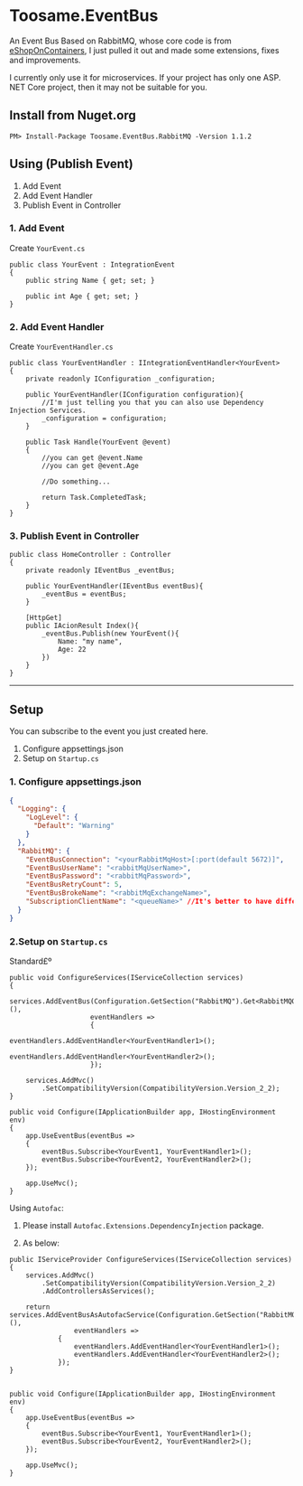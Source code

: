 # Toosame.EventBus

An Event Bus Based on RabbitMQ, whose core code is from [eShopOnContainers](https://github.com/dotnet-architecture/eShopOnContainers), I just pulled it out and made some extensions, fixes and improvements.

I currently only use it for microservices. If your project has only one ASP. NET Core project, then it may not be suitable for you.

## Install from Nuget.org

```
PM> Install-Package Toosame.EventBus.RabbitMQ -Version 1.1.2
```

## Using (Publish Event)

1. Add Event
2. Add Event Handler
3. Publish Event in Controller

### 1. Add Event

Create `YourEvent.cs`

```
public class YourEvent : IntegrationEvent
{
    public string Name { get; set; }

    public int Age { get; set; }
}
```

### 2. Add Event Handler

Create `YourEventHandler.cs`

```
public class YourEventHandler : IIntegrationEventHandler<YourEvent>
{
    private readonly IConfiguration _configuration;

    public YourEventHandler(IConfiguration configuration){
        //I'm just telling you that you can also use Dependency Injection Services.
        _configuration = configuration;
    }

    public Task Handle(YourEvent @event)
    {
        //you can get @event.Name
        //you can get @event.Age

        //Do something...
    
        return Task.CompletedTask;
    }
}
```

### 3. Publish Event in Controller

```
public class HomeController : Controller
{
    private readonly IEventBus _eventBus;

    public YourEventHandler(IEventBus eventBus){
        _eventBus = eventBus;
    }

    [HttpGet]
    public IAcionResult Index(){
        _eventBus.Publish(new YourEvent(){
            Name: "my name",
            Age: 22
        })
    }
}
```

***

## Setup

You can subscribe to the event you just created here.

1. Configure appsettings.json
2. Setup on `Startup.cs`

### 1. Configure appsettings.json

```JSON
{
  "Logging": {
    "LogLevel": {
      "Default": "Warning"
    }
  },
  "RabbitMQ": {
    "EventBusConnection": "<yourRabbitMqHost>[:port(default 5672)]",
    "EventBusUserName": "<rabbitMqUserName>",
    "EventBusPassword": "<rabbitMqPassword>",
    "EventBusRetryCount": 5,
    "EventBusBrokeName": "<rabbitMqExchangeName>",
    "SubscriptionClientName": "<queueName>" //It's better to have different microservices with different names
  }
}
```

### 2.Setup on `Startup.cs`

Standard£º

```CSharp
public void ConfigureServices(IServiceCollection services)
{
    services.AddEventBus(Configuration.GetSection("RabbitMQ").Get<RabbitMQOption>(),
                    eventHandlers =>
                    {
                        eventHandlers.AddEventHandler<YourEventHandler1>();
                        eventHandlers.AddEventHandler<YourEventHandler2>();
                    });

    services.AddMvc()
        .SetCompatibilityVersion(CompatibilityVersion.Version_2_2);
}

public void Configure(IApplicationBuilder app, IHostingEnvironment env)
{
    app.UseEventBus(eventBus =>
    {
        eventBus.Subscribe<YourEvent1, YourEventHandler1>();
        eventBus.Subscribe<YourEvent2, YourEventHandler2>();
    });

    app.UseMvc();
}
```

Using `Autofac`:

1. Please install `Autofac.Extensions.DependencyInjection`  package.

2. As below:

```CSharp
public IServiceProvider ConfigureServices(IServiceCollection services)
{
    services.AddMvc()
        .SetCompatibilityVersion(CompatibilityVersion.Version_2_2)
        .AddControllersAsServices();

    return services.AddEventBusAsAutofacService(Configuration.GetSection("RabbitMQ").Get<RabbitMQOption>(),
                eventHandlers =>
            {
                eventHandlers.AddEventHandler<YourEventHandler1>();
                eventHandlers.AddEventHandler<YourEventHandler2>();
            });
}


public void Configure(IApplicationBuilder app, IHostingEnvironment env)
{
    app.UseEventBus(eventBus =>
    {
        eventBus.Subscribe<YourEvent1, YourEventHandler1>();
        eventBus.Subscribe<YourEvent2, YourEventHandler2>();
    });

    app.UseMvc();
}
```
